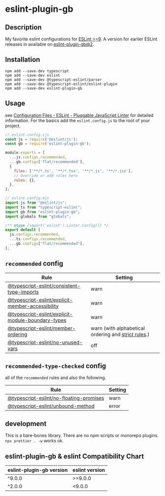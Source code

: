 # eslint-plugin-gb

## Description

My favorite eslint configurations for [ESLint >=9](https://eslint.org/docs/latest/use/migrate-to-9.0.0). A version for earlier ESLint releases in available on [eslint-plugin-gb@2](https://www.npmjs.com/package/eslint-plugin-gb/v/2.0.0).

## Installation

```shell
npm add --save-dev typescript
npm add --save-dev eslint
npm add --save-dev @typescript-eslint/parser
npm add --save-dev @typescript-eslint/eslint-plugin
npm add --save-dev eslint-plugin-gb

```

## Usage

see [Configuration Files - ESLint - Pluggable JavaScript Linter](https://eslint.org/docs/latest/use/configure/configuration-files) for detailed information. For the basics add the `eslint.config.js` to the root of your project.

```cjs
// eslint.config.cjs
const js = require('@eslint/js');
const gb = require('eslint-plugin-gb');

module.exports = [
  ...js.configs.recommended,
  ...gb.configs['flat/recommended'],
  {
    files: ['**/*.ts', '**/*.tsx', '**/*.js', '**/*.jsx'],
    // Override or add rules here
    rules: {},
  },
];
```

```mjs
// eslint.config.mjs
import js from "@eslint/js";
import ts from "typescript-eslint";
import gb from "eslint-plugin-gb";
import globals from "globals";

/** @type {import('eslint').Linter.Config[]} */
export default [
  js.configs.recommended,
  ...ts.configs.recommended,
  ...gb.configs["flat/recommended"],
];
```

## `recommended` config

<!-- prettier-ignore -->
| Rule  | Setting |
| --- | --- |
| [@typescript-eslint/consistent-type-imports](https://typescript-eslint.io/rules/consistent-type-imports) | warn |
| [@typescript-eslint/explicit-member-accessibility](https://typescript-eslint.io/rules/explicit-member-accessibility/) | warn |
| [@typescript-eslint/explicit-module-boundary-types](https://typescript-eslint.io/rules/explicit-module-boundary-types/) | warn |
| [@typescript-eslint/member-ordering](https://typescript-eslint.io/rules/member-ordering/) | warn (with alphabetical ordering and [strict rules](./configs/member-order.js).) |
| [@typescript-eslint/no-unused-vars](https://typescript-eslint.io/rules/no-unused-vars/) | off |

## `recommended-type-checked` config

all of the `recommended` rules and also the following.

<!-- prettier-ignore -->
| Rule  | Setting |
| --- | --- |
| [@typescript-eslint/no-floating-promises](https://typescript-eslint.io/rules/no-floating-promises/) | warn |
| [@typescript-eslint/unbound-method](https://typescript-eslint.io/rules/unbound-method/)  | error |

## development

This is a bare-bones library. There are no npm scripts or monorepo plugins. `npx prettier . -w` works ok.

## eslint-plugin-gb & eslint Compatibility Chart

| eslint-plugin-gb version | eslint version |
| ------------------------ | -------------- |
| ^9.0.0                   | >=9.0.0        |
| ^2.0.0                   | <9.0.0         |
